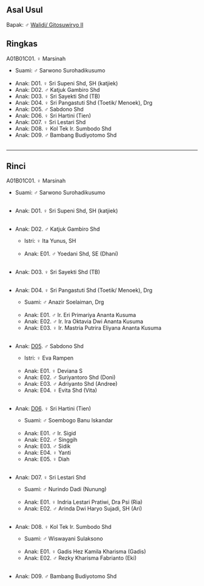 ## Asal Usul

Bapak: ♂ [Walidi/ Gitosuwiryo II][up] 

## Ringkas

A01B01C01. ♀ Marsinah
	<br/>

*	Suami: ♂ Sarwono Surohadikusumo
	<br/><br/>
*	Anak: D01. ♀ Sri Supeni Shd, SH (katjiek) 
*	Anak: D02. ♂ Katjuk Gambiro Shd
*	Anak: D03. ♀ Sri Sayekti Shd (TB)
*	Anak: D04. ♀ Sri Pangastuti Shd (Toetik/ Menoek), Drg
*	Anak: D05. ♂ Sabdono Shd
*	Anak: D06. ♀ Sri Hartini (Tien) 
*	Anak: D07. ♀ Sri Lestari Shd
*	Anak: D08. ♀ Kol Tek Ir. Sumbodo Shd
*	Anak: D09. ♂ Bambang Budiyotomo Shd
	<br/><br/>

-- -- --

## Rinci

A01B01C01. ♀ Marsinah
	<br/>

*	Suami: ♂ Sarwono Surohadikusumo
	<br/><br/>

*	Anak: D01. ♀ Sri Supeni Shd, SH (katjiek) 
	<br/><br/>

*	Anak: D02. ♂ Katjuk Gambiro Shd
	*	Istri: ♀ Ita Yunus, SH
	<br/><br/>
	*	Anak: E01. ♂ Yoedani Shd, SE (Dhani)
	<br/><br/>

*	Anak: D03. ♀ Sri Sayekti Shd (TB)
	<br/><br/>

*	Anak: D04. ♀ Sri Pangastuti Shd (Toetik/ Menoek), Drg
	*	Suami: ♂ Anazir Soelaiman, Drg
	<br/><br/>
	*	Anak: E01. ♂ Ir. Eri Primariya Ananta Kusuma
	*	Anak: E02. ♂ Ir. Ira Oktavia Dwi Ananta Kusuma
	*	Anak: E03. ♀ Ir. Mastria Putrira Eliyana Ananta Kusuma
	<br/><br/>

*	Anak: [D05][A01B01C01D05]. ♂ Sabdono Shd
	*	Istri: ♀ Eva Rampen
	<br/><br/>
	*	Anak: E01. ♀ Deviana S
	*	Anak: E02. ♂ Suriyantoro Shd (Doni)
	*	Anak: E03. ♂ Adriyanto Shd (Andree)
	*	Anak: E04. ♀ Evita Shd (Vita)
	<br/><br/>

*	Anak: [D06][A01B01C01D06]. ♀ Sri Hartini (Tien) 
	*	Suami: ♂ Soembogo Banu Iskandar
	<br/><br/>
	*	Anak: E01. ♂ Ir. Sigid
	*	Anak: E02. ♂ Singgih
	*	Anak: E03. ♂ Sidik
	*	Anak: E04. ♀ Yanti
	*	Anak: E05. ♀ Diah
	<br/><br/>

*	Anak: D07. ♀ Sri Lestari Shd
	*	Suami: ♂ Nurindo Dadi (Nunung)
	<br/><br/>
	*	Anak: E01. ♀ Indria Lestari Pratiwi, Dra Psi (Ria)
	*	Anak: E02. ♂ Arinda Dwi Haryo Sujadi, SH (Ari)
	<br/><br/>

*	Anak: D08. ♀ Kol Tek Ir. Sumbodo Shd
	*	Suami: ♂ Wiswayani Sulaksono
	<br/><br/>
	*	Anak: E01. ♀ Gadis Hez Kamila Kharisma (Gadis)
	*	Anak: E02. ♂ Rezky Kharisma Fabrianto (Eki)
	<br/><br/>

*	Anak: D09. ♂ Bambang Budiyotomo Shd
	<br/><br/>



[up]: https://github.com/epsi-rns/gitodipuro/blob/master/tree/A01/B01.md

[A01B01C01D05]: https://github.com/epsi-rns/gitodipuro/blob/master/tree/A01/B01/C01/D05.md
[A01B01C01D06]: https://github.com/epsi-rns/gitodipuro/blob/master/tree/A01/B01/C01/D06.md
